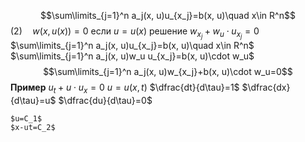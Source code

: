 $$\sum\limits_{j=1}^n a_j(x, u)u_{x_j}=b(x, u)\quad x\in R^n$$
$(2)\quad w(x,u(x))=0$ если $u=u(x)$ решение
$w_{x_j}+w_{u}\cdot u_{x_j}=0$
$\sum\limits_{j=1}^n a_j(x, u)u_{x_j}=b(x, u)\quad x\in R^n$
$\sum\limits_{j=1}^n a_j(x, u)w_u u_{x_j}=b(x, u)\cdot w_u$
$$\sum\limits_{j=1}^n a_j(x, u)w_{x_j}+b(x, u)\cdot w_u=0$$
**Пример**
	$u_t+u\cdot u_x=0$
	$u=u(x, t)$
	$\dfrac{dt}{d\tau}=1$
	$\dfrac{dx}{d\tau}=u$
	$\dfrac{du}{d\tau}=0$
	
	$u=C_1$
	$x-ut=C_2$

